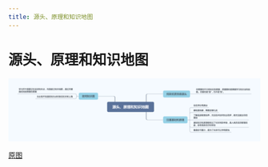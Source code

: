 ```yaml
---
title: 源头、原理和知识地图
---
```


# 源头、原理和知识地图
![](https://github.com/yuhongjing/img-folder/raw/master/img/blog2/mindmap/%E6%BA%90%E5%A4%B4%E5%8E%9F%E7%90%86%E5%92%8C%E7%9F%A5%E8%AF%86%E5%9C%B0%E5%9B%BE.png)

[原图](https://github.com/yuhongjing/img-folder/raw/master/img/blog2/mindmap/%E6%BA%90%E5%A4%B4%E5%8E%9F%E7%90%86%E5%92%8C%E7%9F%A5%E8%AF%86%E5%9C%B0%E5%9B%BE.png)